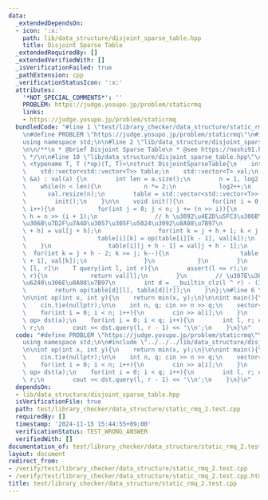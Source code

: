 ```yaml
---
data:
  _extendedDependsOn:
  - icon: ':x:'
    path: lib/data_structure/disjoint_sparse_table.hpp
    title: Disjoint Sparse Table
  _extendedRequiredBy: []
  _extendedVerifiedWith: []
  _isVerificationFailed: true
  _pathExtension: cpp
  _verificationStatusIcon: ':x:'
  attributes:
    '*NOT_SPECIAL_COMMENTS*': ''
    PROBLEM: https://judge.yosupo.jp/problem/staticrmq
    links:
    - https://judge.yosupo.jp/problem/staticrmq
  bundledCode: "#line 1 \"test/library_checker/data_structure/static_rmq_2.test.cpp\"\
    \n#define PROBLEM \"https://judge.yosupo.jp/problem/staticrmq\"\n#include <bits/stdc++.h>\n\
    using namespace std;\n\n#line 2 \"lib/data_structure/disjoint_sparse_table.hpp\"\
    \n\n/**\n * @brief Disjoint Sparse Table\n * @see https://noshi91.hatenablog.com/entry/2018/05/08/183946\n\
    \ */\n\n#line 10 \"lib/data_structure/disjoint_sparse_table.hpp\"\n\ntemplate\
    \ <typename T, T (*op)(T, T)>\nstruct DisjointSparseTable{\n    int n, log2;\n\
    \    std::vector<std::vector<T>> table;\n    std::vector<T> val;\n    DisjointSparseTable(std::vector<T>\
    \ &a) : val(a) {\n        int len = a.size();\n        n = 1, log2 = 0;\n    \
    \    while(n < len){\n            n *= 2;\n            log2++;\n        }\n  \
    \      val.resize(n);\n        table = std::vector<std::vector<T>>(log2, std::vector<T>(n));\n\
    \        init();\n    }\n\n    void init(){\n        for(int i = 0; i < log2;\
    \ i++){\n            for(int j = 0; j < n; j += (n >> i)){\n                int\
    \ h = n >> (i + 1);\n                // h \u3092\u4E2D\u5FC3\u306B\u5DE6\u53F3\
    \u306B\u7D2F\u7A4D\u3057\u305F\u5024\u3092\u8A08\u7B97\n                table[i][j\
    \ + h] = val[j + h];\n                for(int k = j + h + 1; k < j + h * 2; k++){\n\
    \                    table[i][k] = op(table[i][k - 1], val[k]);\n            \
    \    }\n                table[i][j + h - 1] = val[j + h - 1];\n              \
    \  for(int k = j + h - 2; k >= j; k--){\n                    table[i][k] = op(table[i][k\
    \ + 1], val[k]);\n                }\n            }\n        }\n    }\n\n    //\
    \ [l, r]\n    T query(int l, int r){\n        assert(l <= r);\n        if(l ==\
    \ r){\n            return val[l];\n        }\n        // \u307E\u305F\u3050\u5834\
    \u6240\u306E\u8A08\u7B97\n        int d = __builtin_clz(l ^ r) - (32 - log2);\n\
    \        return op(table[d][l], table[d][r]);\n    }\n};\n#line 6 \"test/library_checker/data_structure/static_rmq_2.test.cpp\"\
    \n\nint op(int x, int y){\n    return min(x, y);\n}\n\nint main(){\n    ios::sync_with_stdio(false);\n\
    \    cin.tie(nullptr);\n\n    int n, q; cin >> n >> q;\n    vector<int> a(n);\n\
    \    for(int i = 0; i < n; i++){\n        cin >> a[i];\n    }\n    DisjointSparseTable<int,\
    \ op> dst(a);\n    for(int i = 0; i < q; i++){\n        int l, r; cin >> l >>\
    \ r;\n        cout << dst.query(l, r - 1) << '\\n';\n    }\n}\n"
  code: "#define PROBLEM \"https://judge.yosupo.jp/problem/staticrmq\"\n#include <bits/stdc++.h>\n\
    using namespace std;\n\n#include \"../../../lib/data_structure/disjoint_sparse_table.hpp\"\
    \n\nint op(int x, int y){\n    return min(x, y);\n}\n\nint main(){\n    ios::sync_with_stdio(false);\n\
    \    cin.tie(nullptr);\n\n    int n, q; cin >> n >> q;\n    vector<int> a(n);\n\
    \    for(int i = 0; i < n; i++){\n        cin >> a[i];\n    }\n    DisjointSparseTable<int,\
    \ op> dst(a);\n    for(int i = 0; i < q; i++){\n        int l, r; cin >> l >>\
    \ r;\n        cout << dst.query(l, r - 1) << '\\n';\n    }\n}\n"
  dependsOn:
  - lib/data_structure/disjoint_sparse_table.hpp
  isVerificationFile: true
  path: test/library_checker/data_structure/static_rmq_2.test.cpp
  requiredBy: []
  timestamp: '2024-11-15 15:44:55+09:00'
  verificationStatus: TEST_WRONG_ANSWER
  verifiedWith: []
documentation_of: test/library_checker/data_structure/static_rmq_2.test.cpp
layout: document
redirect_from:
- /verify/test/library_checker/data_structure/static_rmq_2.test.cpp
- /verify/test/library_checker/data_structure/static_rmq_2.test.cpp.html
title: test/library_checker/data_structure/static_rmq_2.test.cpp
---
```

